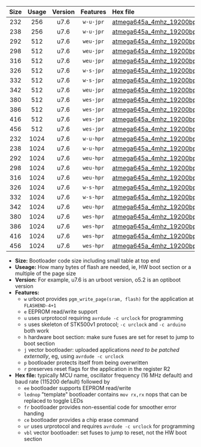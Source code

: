 |Size|Usage|Version|Features|Hex file|
|:-:|:-:|:-:|:-:|:--|
|232|256|u7.6|`w-u-jpr`|[atmega645a_4mhz_19200bps_ur_vbl.hex](https://raw.githubusercontent.com/stefanrueger/urboot/main/atmega645a_4mhz_19200bps_ur_vbl.hex)|
|238|256|u7.6|`w-u-jpr`|[atmega645a_4mhz_19200bps_lednop_ur_vbl.hex](https://raw.githubusercontent.com/stefanrueger/urboot/main/atmega645a_4mhz_19200bps_lednop_ur_vbl.hex)|
|292|512|u7.6|`weu-jpr`|[atmega645a_4mhz_19200bps_ee_ur_vbl.hex](https://raw.githubusercontent.com/stefanrueger/urboot/main/atmega645a_4mhz_19200bps_ee_ur_vbl.hex)|
|298|512|u7.6|`weu-jpr`|[atmega645a_4mhz_19200bps_ee_lednop_ur_vbl.hex](https://raw.githubusercontent.com/stefanrueger/urboot/main/atmega645a_4mhz_19200bps_ee_lednop_ur_vbl.hex)|
|316|512|u7.6|`weu-jpr`|[atmega645a_4mhz_19200bps_ee_lednop_fr_ur_vbl.hex](https://raw.githubusercontent.com/stefanrueger/urboot/main/atmega645a_4mhz_19200bps_ee_lednop_fr_ur_vbl.hex)|
|326|512|u7.6|`w-s-jpr`|[atmega645a_4mhz_19200bps_vbl.hex](https://raw.githubusercontent.com/stefanrueger/urboot/main/atmega645a_4mhz_19200bps_vbl.hex)|
|332|512|u7.6|`w-s-jpr`|[atmega645a_4mhz_19200bps_lednop_vbl.hex](https://raw.githubusercontent.com/stefanrueger/urboot/main/atmega645a_4mhz_19200bps_lednop_vbl.hex)|
|342|512|u7.6|`weu-jpr`|[atmega645a_4mhz_19200bps_ee_lednop_fr_ce_ur_vbl.hex](https://raw.githubusercontent.com/stefanrueger/urboot/main/atmega645a_4mhz_19200bps_ee_lednop_fr_ce_ur_vbl.hex)|
|380|512|u7.6|`wes-jpr`|[atmega645a_4mhz_19200bps_ee_vbl.hex](https://raw.githubusercontent.com/stefanrueger/urboot/main/atmega645a_4mhz_19200bps_ee_vbl.hex)|
|386|512|u7.6|`wes-jpr`|[atmega645a_4mhz_19200bps_ee_lednop_vbl.hex](https://raw.githubusercontent.com/stefanrueger/urboot/main/atmega645a_4mhz_19200bps_ee_lednop_vbl.hex)|
|416|512|u7.6|`wes-jpr`|[atmega645a_4mhz_19200bps_ee_lednop_fr_vbl.hex](https://raw.githubusercontent.com/stefanrueger/urboot/main/atmega645a_4mhz_19200bps_ee_lednop_fr_vbl.hex)|
|456|512|u7.6|`wes-jpr`|[atmega645a_4mhz_19200bps_ee_lednop_fr_ce_vbl.hex](https://raw.githubusercontent.com/stefanrueger/urboot/main/atmega645a_4mhz_19200bps_ee_lednop_fr_ce_vbl.hex)|
|232|1024|u7.6|`w-u-hpr`|[atmega645a_4mhz_19200bps_ur.hex](https://raw.githubusercontent.com/stefanrueger/urboot/main/atmega645a_4mhz_19200bps_ur.hex)|
|238|1024|u7.6|`w-u-hpr`|[atmega645a_4mhz_19200bps_lednop_ur.hex](https://raw.githubusercontent.com/stefanrueger/urboot/main/atmega645a_4mhz_19200bps_lednop_ur.hex)|
|292|1024|u7.6|`weu-hpr`|[atmega645a_4mhz_19200bps_ee_ur.hex](https://raw.githubusercontent.com/stefanrueger/urboot/main/atmega645a_4mhz_19200bps_ee_ur.hex)|
|298|1024|u7.6|`weu-hpr`|[atmega645a_4mhz_19200bps_ee_lednop_ur.hex](https://raw.githubusercontent.com/stefanrueger/urboot/main/atmega645a_4mhz_19200bps_ee_lednop_ur.hex)|
|316|1024|u7.6|`weu-hpr`|[atmega645a_4mhz_19200bps_ee_lednop_fr_ur.hex](https://raw.githubusercontent.com/stefanrueger/urboot/main/atmega645a_4mhz_19200bps_ee_lednop_fr_ur.hex)|
|326|1024|u7.6|`w-s-hpr`|[atmega645a_4mhz_19200bps.hex](https://raw.githubusercontent.com/stefanrueger/urboot/main/atmega645a_4mhz_19200bps.hex)|
|332|1024|u7.6|`w-s-hpr`|[atmega645a_4mhz_19200bps_lednop.hex](https://raw.githubusercontent.com/stefanrueger/urboot/main/atmega645a_4mhz_19200bps_lednop.hex)|
|342|1024|u7.6|`weu-hpr`|[atmega645a_4mhz_19200bps_ee_lednop_fr_ce_ur.hex](https://raw.githubusercontent.com/stefanrueger/urboot/main/atmega645a_4mhz_19200bps_ee_lednop_fr_ce_ur.hex)|
|380|1024|u7.6|`wes-hpr`|[atmega645a_4mhz_19200bps_ee.hex](https://raw.githubusercontent.com/stefanrueger/urboot/main/atmega645a_4mhz_19200bps_ee.hex)|
|386|1024|u7.6|`wes-hpr`|[atmega645a_4mhz_19200bps_ee_lednop.hex](https://raw.githubusercontent.com/stefanrueger/urboot/main/atmega645a_4mhz_19200bps_ee_lednop.hex)|
|416|1024|u7.6|`wes-hpr`|[atmega645a_4mhz_19200bps_ee_lednop_fr.hex](https://raw.githubusercontent.com/stefanrueger/urboot/main/atmega645a_4mhz_19200bps_ee_lednop_fr.hex)|
|456|1024|u7.6|`wes-hpr`|[atmega645a_4mhz_19200bps_ee_lednop_fr_ce.hex](https://raw.githubusercontent.com/stefanrueger/urboot/main/atmega645a_4mhz_19200bps_ee_lednop_fr_ce.hex)|

- **Size:** Bootloader code size including small table at top end
- **Useage:** How many bytes of flash are needed, ie, HW boot section or a multiple of the page size
- **Version:** For example, u7.6 is an urboot version, o5.2 is an optiboot version
- **Features:**
  + `w` urboot provides `pgm_write_page(sram, flash)` for the application at `FLASHEND-4+1`
  + `e` EEPROM read/write support
  + `u` uses urprotocol requiring `avrdude -c urclock` for programming
  + `s` uses skeleton of STK500v1 protocol; `-c urclock` and `-c arduino` both work
  + `h` hardware boot section: make sure fuses are set for reset to jump to boot section
  + `j` vector bootloader: uploaded applications *need to be patched externally*, eg, using `avrdude -c urclock`
  + `p` bootloader protects itself from being overwritten
  + `r` preserves reset flags for the application in the register R2
- **Hex file:** typically MCU name, oscillator frequency (16 MHz default) and baud rate (115200 default) followed by
  + `ee` bootloader supports EEPROM read/write
  + `lednop` "template" bootloader contains `mov rx,rx` nops that can be replaced to toggle LEDs
  + `fr` bootloader provides non-essential code for smoother error handing
  + `ce` bootloader provides a chip erase command
  + `ur` uses urprotocol and requires `avrdude -c urclock` for programming
  + `vbl` vector bootloader: set fuses to jump to reset, not the HW boot section
